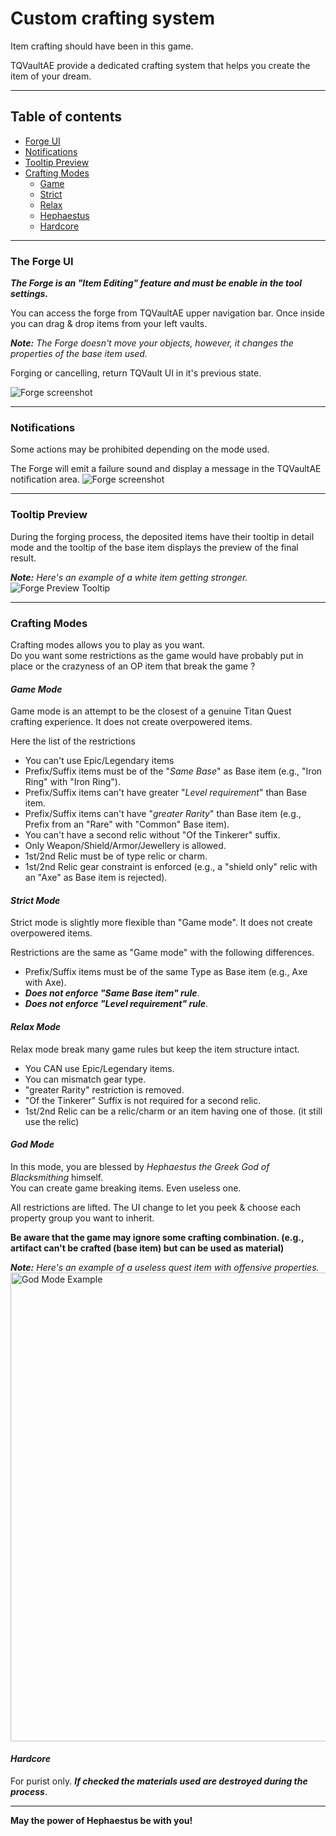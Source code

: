 # Custom crafting system

Item crafting should have been in this game. 

TQVaultAE provide a dedicated crafting system that helps you create the item of your dream.

---

## Table of contents
* [Forge UI](#UI)
* [Notifications](#Notifications)
* [Tooltip Preview](#TooltipPreview)
* [Crafting Modes](#Modes)
    + [Game](#GameMode)
    + [Strict](#StrictMode)
    + [Relax](#RelaxMode)
    + [Hephaestus](#GodMode)
    + [Hardcore](#Hardcore)

---

### <a id="UI"></a>The Forge UI
**_The Forge is an "Item Editing" feature and must be enable in the tool settings._**

You can access the forge from TQVaultAE upper navigation bar. 
Once inside you can drag & drop items from your left vaults.

_**Note:** The Forge doesn't move your objects, however, it changes the properties of the base item used._

Forging or cancelling, return TQVault UI in it's previous state.

![Forge screenshot](forge_ui.png)

---

### <a id="Notifications"></a>Notifications
Some actions may be prohibited depending on the mode used.

The Forge will emit a failure sound and display a message in the TQVaultAE notification area.
![Forge screenshot](forge_ui_notifications.png)

---

### <a id="TooltipPreview"></a>Tooltip Preview
During the forging process, the deposited items have their tooltip in detail 
mode and the tooltip of the base item displays the preview of the final result.

_**Note:** Here's an example of a white item getting stronger._
![Forge Preview Tooltip](forge_ui_preview.png)

---

### <a id="Modes"></a>Crafting Modes
Crafting modes allows you to play as you want.
<br />
Do you want some restrictions as the game would have probably put in place or the crazyness of an OP item that break the game ?

#### <a id="GameMode"></a>*Game Mode*
Game mode is an attempt to be the closest of a genuine Titan Quest crafting experience.
It does not create overpowered items.

Here the list of the restrictions
+ You can't use Epic/Legendary items
+ Prefix/Suffix items must be of the "*Same Base*" as Base item (e.g., "Iron Ring" with "Iron Ring").
+ Prefix/Suffix items can't have greater "*Level requirement*" than Base item.
+ Prefix/Suffix items can't have "*greater Rarity*" than Base item (e.g., Prefix from an "Rare" with "Common" Base item).
+ You can't have a second relic without "Of the Tinkerer" suffix.
+ Only Weapon/Shield/Armor/Jewellery is allowed.
+ 1st/2nd Relic must be of type relic or charm.
+ 1st/2nd Relic gear constraint is enforced (e.g., a "shield only" relic with an "Axe" as Base item is rejected).

#### <a id="StrictMode"></a>*Strict Mode*
Strict mode is slightly more flexible than "Game mode".
It does not create overpowered items.

Restrictions are the same as "Game mode" with the following differences.

+ Prefix/Suffix items must be of the same Type as Base item (e.g., Axe with Axe).
+ __*Does not enforce "Same Base item" rule*__.
+ __*Does not enforce "Level requirement" rule*__.

#### <a id="RelaxMode"></a>*Relax Mode*
Relax mode break many game rules but keep the item structure intact.
+ You CAN use Epic/Legendary items.
+ You can mismatch gear type.
+ "greater Rarity" restriction is removed.
+ "Of the Tinkerer" Suffix is not required for a second relic.
+ 1st/2nd Relic can be a relic/charm or an item having one of those. (it still use the relic)

#### <a id="GodMode"></a>*God Mode*
In this mode, you are blessed by *Hephaestus the Greek God of Blacksmithing* himself.
<br />
You can create game breaking items. Even useless one.

All restrictions are lifted.
The UI change to let you peek & choose each property group you want to inherit.

**Be aware that the game may ignore some crafting combination. (e.g., artifact can't be crafted (base item) but can be used as material)**

_**Note:** Here's an example of a useless quest item with offensive properties._
<br />
<img src="./forge_ui_godmode.png" width="750" alt="God Mode Example" />
<br />

#### <a id="Hardcore"></a>*Hardcore*
For purist only.
_**If checked the materials used are destroyed during the process**_.

---

**May the power of Hephaestus be with you!**